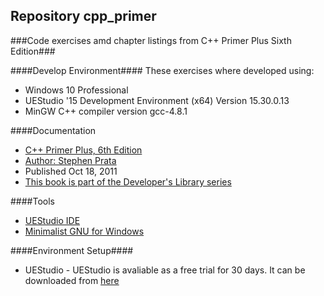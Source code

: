 ## Repository cpp_primer
###Code exercises amd chapter listings from C++ Primer Plus Sixth Edition###

####Develop Environment####
These exercises where developed using:
- Windows 10 Professional
- UEStudio '15 Development Environment (x64) Version 15.30.0.13
- MinGW C++ compiler version gcc-4.8.1

####Documentation
- [C++ Primer Plus, 6th Edition](http://www.informit.com/store/c-plus-plus-primer-plus-9780321776402)
- [Author: Stephen Prata](http://www.informit.com/authors/bio/efb4e0d2-1782-4f69-8a9e-e208eb58d423)
- Published Oct 18, 2011
- [This book is part of the Developer's Library series](http://www.informit.com/imprint/series_detail.aspx?ser=334721)

####Tools
- [UEStudio IDE](http://www.ultraedit.com/products/uestudio.html)
- [Minimalist GNU for Windows](http://www.mingw.org/)

####Environment Setup####
- UEStudio - UEStudio is avaliable as a free trial for 30 days.  It can be downloaded from [here](http://www.ultraedit.com/downloads/uestudio_download.html)


